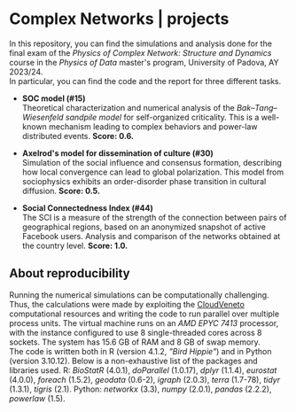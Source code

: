 # Complex Networks | projects
In this repository, you can find the simulations and analysis done for the final exam of the *Physics of Complex Network: Structure and Dynamics* course in the *Physics of Data* master's program, University of Padova, AY 2023/24. </br>
In particular, you can find the code and the report for three different tasks.

* **SOC model (#15)** </br>
Theoretical characterization and numerical analysis of the *Bak–Tang–Wiesenfeld sandpile model* for self-organized criticality. This is a well-known mechanism leading to complex behaviors and power-law distributed events. **Score: 0.6.**

* **Axelrod's model for dissemination of culture (#30)** </br>
Simulation of the social influence and consensus formation, describing how local convergence can lead to global polarization. This model from sociophysics exhibits an order-disorder phase transition in cultural diffusion. **Score: 0.5.**

* **Social Connectedness Index (#44)** </br>
The SCI is a measure of the strength of the connection between pairs of geographical regions, based on an anonymized snapshot of active Facebook users. Analysis and comparison of the networks obtained at the country level. **Score: 1.0.**


## About reproducibility
Running the numerical simulations can be computationally challenging. Thus, the calculations were made by exploiting the <a href=https://cloudveneto.it/> CloudVeneto </a> computational resources and writing the code to run parallel over multiple process units. The virtual machine runs on an *AMD EPYC 7413* processor, with the instance configured to use 8 single-threaded cores across 8 sockets. The system has 15.6 GB of RAM and 8 GB of swap memory. </br>
The code is written both in R (version 4.1.2, *"Bird Hippie"*) and in Python (version 3.10.12). Below is a non-exhaustive list of the packages and libraries used. R: *BioStatR* (4.0.1), *doParallel* (1.0.17), *dplyr* (1.1.4), *eurostat* (4.0.0), *foreach* (1.5.2), *geodata* (0.6-2), *igraph* (2.0.3), *terra* (1.7-78), *tidyr* (1.3.1), *tigris* (2.1). Python: *networkx* (3.3), *numpy* (2.0.1), *pandas* (2.2.2), *powerlaw* (1.5).

